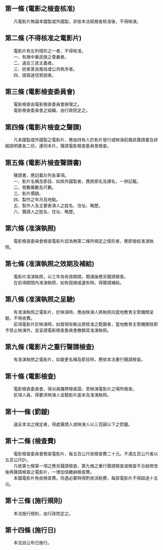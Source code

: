 第一條 (電影之檢查核准)
-----------------------
　　凡電影片無論本國製或外國製，非依本法經檢查核准後，不得映演。  


第二條 (不得核准之電影片)
-------------------------
　　電影片有左列情形之一者，不得核准。  
　　一、有損中華民族之尊嚴者。  
　　二、違反三民主義者。  
　　三、妨害善良風俗或公共秩序者。  
　　四、提倡迷信邪說者。  


第三條 (電影檢查委員會)
-----------------------
　　電影檢查由電影檢查委員會辦理之。  
　　電影檢查委員會之組織，由行政院定之。  


第四條 (電影片檢查之聲請)
-------------------------
　　凡本國製或外國製之電影片，應由持有人於影片發行或映演前備具聲請書及詳細說明書各二份，連同本片，聲請電影檢查委員會檢查。  


第五條 (電影片檢查聲請書)
-------------------------
　　聲請書，應記載左列各事項。  
　　一、影片名稱及節目、如係外國製者，應將原名及譯名，一併記載。  
　　二、卷數幕數及尺數。  
　　三、影片價額。  
　　四、製作之年月及地點。  
　　五、製作人及主要表演人之姓名、住址、略歷。  
　　六、聲請人之姓名、住址、略歷。  


第六條 (准演執照)
-----------------
　　電影檢查委員會檢查電影片認為無第二條所規定之情形者，應即發給准演執照。  


第七條 (准演執照之效期及補給)
-----------------------------
　　電影片准演執照，以三年為有效期間，期滿後應另聲請檢查。  
　　在前項期間內准演執照，如有毀損或遺失時，得聲請補給。  


第八條 (准演執照之呈驗)
-----------------------
　　有准演執照之電影片，於映演時，應由映演人將執照向當地教育主管機關呈驗，不得收費。  
　　前項電影片於映演時，如發現有軼出原核准之範圍者，當地教育主管機關除即予禁止映演外，並呈請電影檢查委員會撤銷其准演執照。  


第九條 (電影片之重行聲請檢查)
-----------------------------
　　有准演執照之電影片，如變更名稱及節目時，應依本法重行聲請檢查。  


第十條 (電影檢查)
-----------------
　　電影檢查委員會，得派員攜帶檢查證，至映演電影片之場所檢查。  
　　前項人員，得要求映演人呈驗影片底本及准演執照。  


第十一條 (罰鍰)
---------------
　　違反本法之規定者，得處聲請人或映演人以三百圓以下之罰鍰。  


第十二條 (檢查費)
-----------------
　　電影檢查委員會檢查電影片，每五百公尺收檢查費二十元。不滿五百公尺者以五百公尺計。  
　　凡依第七條第一項之應另聲請檢查，第九條之重行聲請檢查或檢查不合經修改後再聲請檢查之電影片，一律加倍繳納檢查費。  
　　本國電影片免收檢查費。但遇必要時得酌收消耗費，每部電影片不得超過十五元。  


第十三條 (施行規則)
-------------------
　　本法施行規則，由行政院定之。  


第十四條 (施行日)
-----------------
　　本法自公布日施行。